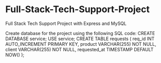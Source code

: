 # Full-Stack-Tech-Support-Project
Full Stack Tech Support Project with Express and MySQL

Create database for the project using the following SQL code:
CREATE DATABASE service;
USE service;
CREATE TABLE requests (
    req_id INT AUTO_INCREMENT PRIMARY KEY,
    product VARCHAR(255) NOT NULL,
    client VARCHAR(255) NOT NULL,
    requested_at TIMESTAMP DEFAULT NOW()
);
